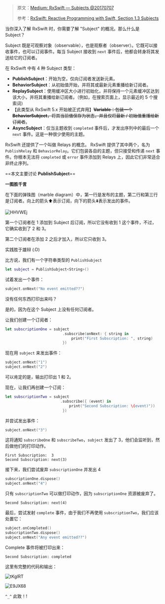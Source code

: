 > 原文：[Medium: RxSwift — Subjects @20170707](https://medium.com/fantageek/rxswift-subjects-part1-publishsubjects-103ff6b06932)
>
> 参考：[RxSwift: Reactive Programming with Swift, Section 1.3 Subjects](https://www.kodeco.com/books/rxswift-reactive-programming-with-swift/v4.0/chapters/3-subjects)



当你深入了解 RxSwift 时，你需要了解 "Subject" 的概况。那么什么是 Subject？

Subject 既是可观察对象（observable），也是观察者（observer）。它既可以接收事件，也可以订阅事件。每当 Subject 接收到 `next` 事件后，他都会转身将其发送给它的订阅者。



在 RxSwift 中有 4 种 Subject 类型：

* **PublishSubject**：开始为空，仅向订阅者发送新元素。
* **BehaviorSubject**：从初始值开始，并将其或最新元素重播给新订阅者。
* **ReplaySubject**：使用缓冲区大小进行初始化，并将保持一个元素缓冲区达到该大小，并将其重播给新订阅者。（例如，在搜索页面上，显示最近的 5 个搜索词）
* 【此类型从 RxSwift 5.x 开始被正式弃用】~~**Variable**：包装一个 **BehaviorSubject**，将其当前值保存为状态，并且仅将最新 / 初始值重播给新订阅者~~。
*  **AsyncSubject**：仅当主题收到 `completed` 事件后，才发出序列中的最后一个 `next` 事件。这是一种很少使用的主题。



RxSwift 还提供了一个叫做 Relays 的概念。 RxSwift 提供了其中两个，名为 `PublishRelay` 和 `BehaviorRelay`。它们包装各自的主题，但只接受和传递 `next` 事件。你根本无法将 `completed` 或 `error` 事件添加到 Relays 上，因此它们非常适合非终止序列。





==本文主要讨论 **PublishSubject**==

**一图胜千言**

在下面的弹珠图（marble diagram）中，第一行是发布的主题，第二行和第三行是订阅者。向上的箭头⬆️表示订阅，向下的箭头⬇️表示发出的事件。

![HHVWEj](https://blog-andy0570-1256077835.cos.ap-shanghai.myqcloud.com/uPic/HHVWEj.png)

第一个订阅者在 1 添加到 Subject 后订阅，所以它没有收到 1 这个事件，不过，它确实收到了 2 和 3。

第二个订阅者在添加 2 之后才加入，所以它只收到 3。



实践胜于雄辩 (:D)

比方说，我们有一个字符串类型的 `PublishSubject`

```swift
let subject = PublishSubject<String>()
```

试着发出一个事件：

```swift
subject.onNext("No event emitted??")
```

没有任何东西打印出来吗？

是的，因为在这个 Subject 上没有任何订阅者。

让我们创建一个订阅者：

```swift
let subscriptionOne = subject
                          .subscribe(onNext: { string in
                              print("First Subscription: ", string)
                          })
```

现在用 `subject` 来发出事件：

```swift
subject.onNext("1")
subject.onNext("2")
```

可以肯定的是，输出打印出 1 和 2。

现在，让我们再创建一个订阅：

```swift
let subscriptionTwo = subject
                         .subscribe({ (event) in
                             print("Second Subscription: \(event)"))
                          })
```

并尝试发出事件：

```swift
subject.onNext("3")
```

这将通知 `subscribeOne` 和 `subscribeTwo`，`subject` 发出了 3，他们会监听到，然后做他们的打印动作。

```text
First Subscription:  3
Second Subscription: next(3)
```

接下来，我们尝试废弃 `subscriptionOne` 并发出 4

```swift
subscriptionOne.dispose()
subject.onNext("4")
```

只有 `subscriptionTwo` 可以做打印动作，因为 `subscriptionOne` 资源被废弃了。

```text
Second Subscription: next(4)
```

最后，尝试发射 `complete` 事件，由于我们不再使用 `subscriptionTwo`，我们应该处置它：

```swift
subject.onCompleted()
subscriptionTwo.dispose()
subject.onNext("Any event emitted??")
```

Complete 事件将被打印出来：

```text
Second Subscription: completed
```

这里有完整的代码和输出：

![tKglRT](https://blog-andy0570-1256077835.cos.ap-shanghai.myqcloud.com/uPic/tKglRT.png)



![E9JX68](https://blog-andy0570-1256077835.cos.ap-shanghai.myqcloud.com/uPic/E9JX68.png)



`^_^`  此致！!

